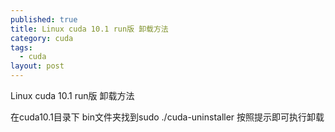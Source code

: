 ```yaml
---
published: true
title: Linux cuda 10.1 run版 卸载方法
category: cuda
tags: 
  - cuda
layout: post
---
```



Linux cuda 10.1 run版 卸载方法

在cuda10.1目录下 bin文件夹找到sudo ./cuda-uninstaller 按照提示即可执行卸载

